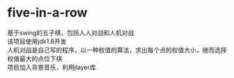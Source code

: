 # five-in-a-row
基于swing的五子棋，包括人人对战和人机对战  
该项目使用jdk1.8开发  
人机对战是自己写的程序，以一种权值的算法，求出每个点的权值大小，继而选择权值最大的点位下棋  
项目加入背景音乐，利用jlayer库  
